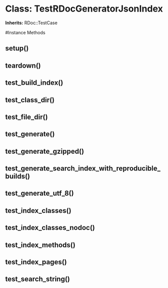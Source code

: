 # Class: TestRDocGeneratorJsonIndex
**Inherits:** RDoc::TestCase
    




#Instance Methods
## setup() [](#method-i-setup)

## teardown() [](#method-i-teardown)

## test_build_index() [](#method-i-test_build_index)

## test_class_dir() [](#method-i-test_class_dir)

## test_file_dir() [](#method-i-test_file_dir)

## test_generate() [](#method-i-test_generate)

## test_generate_gzipped() [](#method-i-test_generate_gzipped)

## test_generate_search_index_with_reproducible_builds() [](#method-i-test_generate_search_index_with_reproducible_builds)

## test_generate_utf_8() [](#method-i-test_generate_utf_8)

## test_index_classes() [](#method-i-test_index_classes)

## test_index_classes_nodoc() [](#method-i-test_index_classes_nodoc)

## test_index_methods() [](#method-i-test_index_methods)

## test_index_pages() [](#method-i-test_index_pages)

## test_search_string() [](#method-i-test_search_string)

